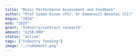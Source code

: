 ```yaml
---
title: "Music Performance Assessment and Feedback"
author: "Prof Simon Dixon (PI), Dr Emmanouil Benetos (CI)"
begin: "2024"
end: "2025"
grant: "Industry/contract research"
amount: "£250,000"
status: "active"
tags: ["Industry funding"]
image: "./rudiments.png"
---
```


